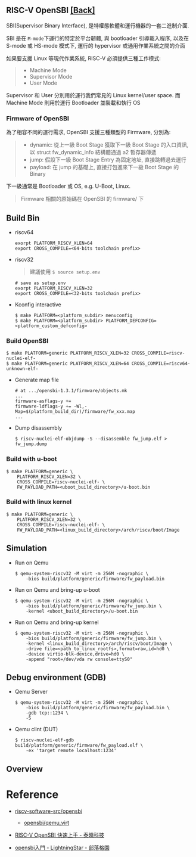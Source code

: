 RISC-V OpenSBI [[Back]](note_riscv_simulation.md#OpenSBI-Practice)
---

SBI(Supervisor Binary Interface), 是特權態軟體和運行機器的一套二進制介面.

SBI 是在 `M-mode`下運行的特定於平台韌體, 與 bootloader 引導載入程序, 以及在 S-mode 或 HS-mode 模式下, 運行的 hypervisor 或通用作業系統之間的介面

如果要支援 Linux 等現代作業系統, RISC-V 必須提供三種工作模式:
> + Machine Mode
> + Supervisor Mode
> + User Mode

Supervisor 和 User 分別用於運行我們常見的 Linux kernel/user space.
而 Machine Mode 則用於運行 Bootloader 並裝載和執行 OS

### Firmware of OpenSBI

為了相容不同的運行需求, OpenSBI 支援三種類型的 Firmware, 分別為:
> + dynamic: 從上一級 Boot Stage 獲取下一級 Boot Stage 的入口資訊, 以 struct fw_dynamic_info 結構體通過 a2 暫存器傳遞
> + jump: 假設下一級 Boot Stage Entry 為固定地址, 直接跳轉過去運行
> + payload: 在 jump 的基礎上, 直接打包進來下一級 Boot Stage 的 Binary

下一級通常是 Bootloader 或 OS, e.g. U-Boot, Linux.

> Firmware 相關的原始碼在 OpenSBI 的 firmware/ 下


## Build Bin

+ riscv64

    ```
    exorpt PLATFORM_RISCV_XLEN=64
    export CROSS_COMPILE=<64-bits toolchain prefix>
    ```

+ riscv32
    > 建議使用 `$ source setup.env`

    ```
    # save as setup.env
    exorpt PLATFORM_RISCV_XLEN=32
    export CROSS_COMPILE=<32-bits toolchain prefix>
    ```


+ Kconfig interactive

    ```
    $ make PLATFORM=<platform_subdir> menuconfig
    $ make PLATFORM=<platform_subdir> PLATFORM_DEFCONFIG=<platform_custom_defconfig>
    ```

### Build OpenSBI

```
$ make PLATFORM=generic PLATFORM_RISCV_XLEN=32 CROSS_COMPILE=riscv-nuclei-elf-
$ make PLATFORM=generic PLATFORM_RISCV_XLEN=64 CROSS_COMPILE=riscv64-unknown-elf-
```

+ Generate map file

    ```
    # at .../opensbi-1.3.1/firmware/objects.mk
    ...
    firmware-asflags-y +=
    firmware-ldflags-y += -Wl,-Map=$(platform_build_dir)/firmware/fw_xxx.map
    ...
    ```

+ Dump disassembly

    ```
    $ riscv-nuclei-elf-objdump -S --disassemble fw_jump.elf > fw_jump.dump
    ```

### Build with u-boot

```
$ make PLATFORM=generic \
    PLATFORM_RISCV_XLEN=32 \
    CROSS_COMPILE=riscv-nuclei-elf- \
    FW_PAYLOAD_PATH=<uboot_build_directory>/u-boot.bin
```

### Build with linux kernel

```
$ make PLATFORM=generic \
    PLATFORM_RISCV_XLEN=32 \
    CROSS_COMPILE=riscv-nuclei-elf- \
    FW_PAYLOAD_PATH=<linux_build_directory>/arch/riscv/boot/Image
```

## Simulation

+ Run on Qemu

    ```
    $ qemu-system-riscv32 -M virt -m 256M -nographic \
        -bios build/platform/generic/firmware/fw_payload.bin
    ```

+ Run on Qemu and bring-up u-boot


    ```
    $ qemu-system-riscv32 -M virt -m 256M -nographic \
        -bios build/platform/generic/firmware/fw_jump.bin \
        -kernel <uboot_build_directory>/u-boot.bin
    ```

+ Run on Qemu and bring-up kernel

    ```
    $ qemu-system-riscv32 -M virt -m 256M -nographic \
        -bios build/platform/generic/firmware/fw_jump.bin \
        -kernel <linux_build_directory>/arch/riscv/boot/Image \
        -drive file=<path_to_linux_rootfs>,format=raw,id=hd0 \
        -device virtio-blk-device,drive=hd0 \
        -append "root=/dev/vda rw console=ttyS0"
    ```

## Debug environment (GDB)

+ Qemu Server

    ```
    $ qemu-system-riscv32 -M virt -m 256M -nographic \
        -bios build/platform/generic/firmware/fw_payload.bin \
        -gdb tcp::1234 \
        -S
    ```

+ Qemu clint (DUT)

    ```
    $ riscv-nuclei-elf-gdb build/platform/generic/firmware/fw_payload.elf \
        -ex 'target remote localhost:1234'
    ```

## Overview



# Reference

+ [riscv-software-src/opensbi](https://github.com/riscv-software-src/opensbi/tree/master)
    - [opensbi/qemu_virt](https://github.com/riscv-software-src/opensbi/blob/master/docs/platform/qemu_virt.md)
+ [RISC-V OpenSBI 快速上手 - 泰曉科技](https://tinylab.org/riscv-opensbi-quickstart/)

+ [opensbi入門 - LightningStar - 部落格園](https://www.cnblogs.com/harrypotterjackson/p/17558399.html)
